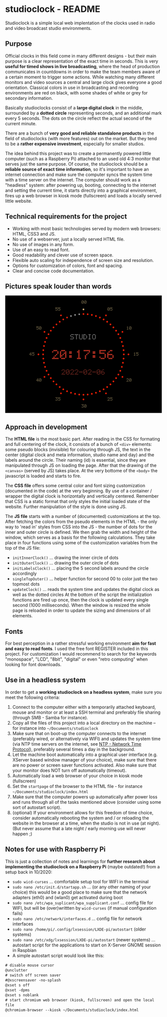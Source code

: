 # studioclock - README

Studioclock is a simple local web implentation of the clocks used in radio and video broadcast studio environments.

## Purpose

Official clocks in this field come in many different designs - but their main purpose is a clear representation of the exact time in seconds. This is very **useful for timed shows in live broadcasting**, where the head of production communicates in countdowns in order to make the team members aware of a certain moment to trigger some actions. While watching many different monitors and video sources a central and large clock gives everyone a good orientation. Classical colors in use in broadcasting and recording environments are red on black, with some shades of white or grey for secondary information.

Basically studioclocks consist of a **large digital clock** in the middle, surrounded by a **dotted circle** representing seconds, and an additional mark every 5 seconds. The dots on the circle reflect the actual second of the current minute.

There are a bunch of **very good and reliable standalone products** in the field of studioclocks (with more features) out on the market. But they tend to be a **rather expensive investment**, especially for smaller studios.

The idea behind this project was to create a permanently powered little computer (such as a Raspberry Pi) attached to an used old 4:3 monitor that serves just the same purpose. Of course, the studioclock should be a **reliable source of exact time information**, so it's important to have an internet connection and make sure the computer syncs the system time with a time server on the internet. The computer should work as a "headless" system: after powering up, booting, connecting to the internet and setting the current time, it starts directly into a graphical environment, fires up a web browser in kiosk mode (fullscreen) and loads a locally served little website.

## Technical requirements for the project

- Working with most basic technologies served by modern web browsers: HTML, CSS3 and JS.
- No use of a webserver, just a locally served HTML file.
- No use of images in any form.
- Use of an easy to read font.
- Good readability and clever use of screen space.
- Flexible auto scaling for independence of screen size and resolution.
- Options for customization of colors, font and spacing.
- Clear and concise code documentation.

## Pictures speak louder than words

![studioclock](_documentation/studioclock_ani2.gif)

## Approach in development

The **HTML file** is the most basic part. After reading in the CSS for formating and full centering of the clock, it consists of a bunch of `<div>` elements: some pseudo blocks (invisible) for colouring through JS, the text in the center (digital clock and meta information, studio name and day) and the labels around the circle. Their naming (id) is essential, since they are manipulated through JS on loading the page. After that the drawing of the `<canvas>` (served by JS) takes place. At the very bottome of the `<body>` the javascript is loaded and starts to fire.

The **CSS file** offers some central color and font sizing customization (documented in the code) at the very beginning. By use of a container / wrapper the digital clock is horizontally and vertically centered. Remember that CSS is a static format that only styles the initial loaded state of the website. Further manipulation of the style is done using JS.

The **JS file** starts with a number of (documented) customizations at the top. After fetching the colors from the pseudo elements in the HTML - the only way to 'read in' styles from CSS into the JS - the number of dots for the inner and outer circle is defined. We then grab the width and height of the window, which serves as a basis for the following calculations. They take place in four functions using some of the customization variables from the top of the JS file:
- `initInnerClock()` ... drawing the inner circle of dots
- `initOuterClock()` ... drawing the outer circle of dots
- `initLabelsClock()` ... placing the 5 second labels around the circle accordingly
- `singleTopOuter()` ... helper function for second 00 to color just the two topmost dots
- `updateClock()` ... reads the system time and updates the digital clock as well as the dotted circles 
At the bottom of the script the initialization functions are fired up once, then the clock is updated every single second (1000 milliseconds). When the window is resized the whole page is reloaded in order to update the sizing and dimensions of all elements.

## Fonts

For best perception in a rather stressful working environment **aim for fast and easy to read fonts**. I used the free font REGISTER included in this project. For customization I would recommend to search for the keywords "monospace", "LCD", "8bit", "digital" or even "retro computing" when looking for font downloads.

## Use in a headless system

In order to get a **working studioclock on a headless system**, make sure you meet the following criteria:
1. Connect to the computer either with a temporarily attached keyboard, mouse and monitor or at least a SSH terminal and preferably file sharing (through SMB - Samba for instance).
2. Copy all the files of this project into a local directory on the machine – for instance into `~/Documents/studioclock`
3. Make sure that on boot-up the computer connects to the internet (preferably wired, or alternatively via WIFI) and updates the system time (via NTP time servers on the internet, see [NTP - Network Time Protocol](https://en.wikipedia.org/wiki/Network_Time_Protocol)), preferably several times a day in the background.
4. Let the machine boot automatically into a graphical user interface (e.g. XServer based window manager of your choice), make sure that there are no power or screen saver functions activated. Also make sure that your monitor does NOT turn off automatically (timeout). 
5. Automatically load a web browser of your choice in kiosk mode (fullscreen)
6. Set the `startpage` of the browser to the HTML file - for instance `~/Documents/studioclock/index.html`
7. Make sure that the computer powers up automatically after power loss and runs through all of the tasks mentioned above (consider using some sort of autostart script). 
8. (optional) If your environment allows for this freedom of time choice, consider automatically rebooting the system and / or reloading the website in the browser at a time, when the studio is not in use (at night). (But never assume that a late night / early morning use will never happen ;)

## Notes for use with Raspberry Pi

This is just a collection of notes and learnings for **further research about implementing the studioclock on a Raspberry Pi** (maybe outdated!) from a setup back in 10/2020:
- `sudo wicd-curses` ... comfortable setup tool for WIFI in the terminal
- `sudo nano /etc/init.d/startapp.sh` ... (or any other naming of your choice) this would be a good place to make sure that the network adapters (eth0) and (wlan0) get activated during boot
- `sudo nano /etc/wpa_suplicant/wpa_supplicant.conf` ... config file for WIFI, but will be (over)writtten by `wicd-curses` (if manual configuration fails)
- `sudo nano /etc/network/interfaces.d` ... config file for network interfaces
- `sudo nano /home/pi/.config/lxsession/LXDE-pi/autostart` (older systems)
- `sudo nano /etc/xdg/lxsession/LXDE-pi/autostart` (newer systems) ... autostart script for the applications to start on X-Server GNOME session in Raspbian
- A simple autostart script would look like this:
```
# disable mouse cursor
@unclutter
# switch off screen saver
#@xscreensaver -no-splash  
@xset s off
@xset -dpms
@xset s noblank
# start chromium web browser (kiosk, fullscreen) and open the local file 
@chromium-browser --kiosk ~/Documents/studioclock/index.html 
```
